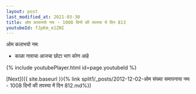 ```yaml
---
layout: post
last_modified_at: 2021-03-30
title: ओम कलाभयो नमः - 1008 दिनों की तपस्या में दिन 813
youtubeId: fJpKm_e1ZNI
---
```

 
 
 ओम कलाभयो नमः  
 
 -  काळा नावाचा आजचा छोटा भाग कोण आहे 
 
  
 
  
 
 
 
 
 
 


{% include youtubePlayer.html id=page.youtubeId %}
 
[Next]({{ site.baseurl }}{% link  split1/_posts/2012-12-02-ओम संख्या समापनाया नमः - 1008 दिनों की तपस्या में दिन 812.md%})
 
